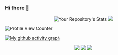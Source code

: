### Hi there 👋

<div align='center'>

  ![Your Repository's Stats](https://github-readme-stats.vercel.app/api?username=sachi-net&show_icons=true&theme=gotham)
  <img src="https://github-readme-streak-stats.herokuapp.com?user=sachi-net&theme=github-dark&date_format=M%20j%5B%2C%20Y%5D"/>
  
</div>

![Profile View Counter](https://komarev.com/ghpvc/?username=sachi-net)

[![My github activity graph](https://activity-graph.herokuapp.com/graph?username=sachi-net&theme=gotham)](https://github.com/sachi-net/github-readme-activity-graph&theme=github)

<div align='center'>
  <img src="https://github-profile-summary-cards.vercel.app/api/cards/profile-details?username=sachi-net&theme=github_dark"/>

  <div style='display:inline'>
    <img src="https://github-profile-summary-cards.vercel.app/api/cards/stats?username=sachi-net&theme=github_dark"/>
    <img src="https://github-profile-summary-cards.vercel.app/api/cards/productive-time?username=sachi-net&theme=github_dark"/>
  </div>
</div>

<!--
**sachi-net/sachi-net** is a ✨ _special_ ✨ repository because its `README.md` (this file) appears on your GitHub profile.

Here are some ideas to get you started:

- 🔭 I’m currently working on ...
- 🌱 I’m currently learning ...
- 👯 I’m looking to collaborate on ...
- 🤔 I’m looking for help with ...
- 💬 Ask me about ...
- 📫 How to reach me: ...
- 😄 Pronouns: ...
- ⚡ Fun fact: ...
-->

